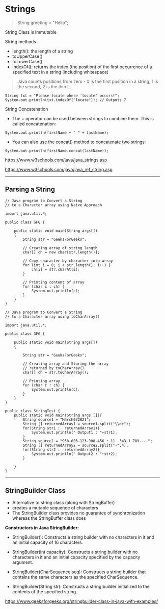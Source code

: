 # Strings

>  String greeting = "Hello";

String Class is Immutable

String methods
-  length():  the length of a string
-  toUpperCase()
-  toLowerCase()
-  indexOf():  returns the index (the position) of the first occurrence of a specified text in a string (including whitespace)
>  Java counts positions from zero - 0 is the first position in a string, 1 is the second, 2 is the third ...
```
String txt = "Please locate where 'locate' occurs!";
System.out.println(txt.indexOf("locate")); // Outputs 7
```

String Concatenation
-  The + operator can be used between strings to combine them. This is called concatenation:
```
System.out.println(firstName + " " + lastName);
```
-  You can also use the concat() method to concatenate two strings:
```
System.out.println(firstName.concat(lastName));
```

https://www.w3schools.com/java/java_strings.asp

https://www.w3schools.com/java/java_ref_string.asp

-----------------------------------------

## Parsing a String

```
// Java program to Convert a String
// to a Character array using Naive Approach
  
import java.util.*;
  
public class GFG {
  
    public static void main(String args[])
    {
        String str = "GeeksForGeeks";
  
        // Creating array of string length
        char[] ch = new char[str.length()];
  
        // Copy character by character into array
        for (int i = 0; i < str.length(); i++) {
            ch[i] = str.charAt(i);
        }
  
        // Printing content of array
        for (char c : ch) {
            System.out.println(c);
        }
    }
}
```

```
// Java program to Convert a String
// to a Character array using toCharArray()
  
import java.util.*;
  
public class GFG {
  
    public static void main(String args[])
    {
  
        String str = "GeeksForGeeks";
  
        // Creating array and Storing the array
        // returned by toCharArray()
        char[] ch = str.toCharArray();
  
        // Printing array
        for (char c : ch) {
            System.out.println(c);
        }
    }
}
```

```
public class StringTest {
    public static void main(String args []){
        String source1 = "March032021";
        String [] returnedArray1 = source1.split("\\d+");
        for(String str1 :  returnedArray1){
            System.out.println(" Output1 : "+str1);
        }
        String source2 = "950-003-123-900-456 : 11 _343-1 789----";
        String [] returnedArray2 = source2.split("-",4);
        for(String str2 :  returnedArray2){
            System.out.println(" Output2 : "+str2);
        }

    }
}

```

-----------------------------------------

## StringBuilder Class
-  Alternative to string class (along with StringBuffer)
-  creates a mutable sequence of characters
-  The StringBuilder class provides no guarantee of synchronization whereas the StringBuffer class does

**Constructors in Java StringBuilder:** 
 

-  StringBuilder(): Constructs a string builder with no characters in it and an initial capacity of 16 characters.
     
-  StringBuilder(int capacity): Constructs a string builder with no characters in it and an initial capacity specified by the capacity argument.
     
-  StringBuilder(CharSequence seq): Constructs a string builder that contains the same characters as the specified CharSequence.
     
-  StringBuilder(String str): Constructs a string builder initialized to the contents of the specified string. 


https://www.geeksforgeeks.org/stringbuilder-class-in-java-with-examples/
